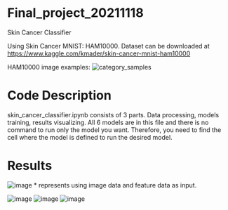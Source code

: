 # Final_project_20211118

Skin Cancer Classifier

Using Skin Cancer MNIST: HAM10000. Dataset can be downloaded at https://www.kaggle.com/kmader/skin-cancer-mnist-ham10000

HAM10000 image examples:
![category_samples](https://user-images.githubusercontent.com/44110710/146600913-4ea212de-ebfe-40ed-b2a1-11d293389ad7.png)


# Code Description
skin_cancer_classifier.ipynb consists of 3 parts. Data processing, models training, results visualizing.
All 6 models are in this file and there is no command to run only the model you want. Therefore, you need to find the cell where the model is defined to run the desired model.


# Results
![image](https://user-images.githubusercontent.com/44110710/146601114-651513e4-388d-4e9e-ae46-f4ba0f8e245d.png)
 \* represents using image data and feature data as input.
 
![image](https://user-images.githubusercontent.com/44110710/146603704-28bd84af-cbcc-4ffe-a8e4-a2917e6190d3.png)
![image](https://user-images.githubusercontent.com/44110710/146603728-643c592e-9843-4517-8dab-37ae04e4fb7a.png)
![image](https://user-images.githubusercontent.com/44110710/146603720-baaa6d40-aa6c-4d66-afd6-e56e593d183c.png)
